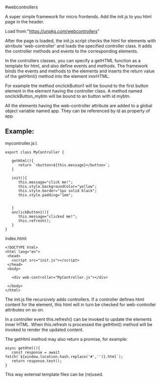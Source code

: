 #webcontrollers

A super simple framework for micro frontends.
Add the init.js to you html page in the header.

Load from:"https://unpkg.com/webcontrollers"

After the page is loaded, the init.js script checks the html for elements 
with atrribute 'web-controller' and loads the specified controller class. 
It adds the controller methods and events to the corresponding elements.

In the controllers classes, you can specify a getHTML function 
as a template for html, and also define events and methods.
The framework binds the events and methods to the elements and inserts
the return value of the getHtml() method into the element innrHTML.

For example the method onclickButton1 will be bound to the
first button element in the element having the controller class.
A method named onclickButton_mybtn will be bound to an button with 
id mybtn.

All the elements having the web-controller attribute are added to a global 
object variable named app. They can be referenced by id as property of app.


Example:
--------------------------------
mycontroller.js:\

    export class MyController {
    
       getHtml(){
          return `<button>${this.message}</button>`;
       }
       
       init(){
          this.message="click me!";
          this.style.backgroundColor="yellow";
          this.style.border="1px solid black";
          this.style.padding="1em";
          
          
       }
       onclickButton1(){
          this.message="clicked me!";
          this.refresh();
       }
    }

index.html:

    <!DOCTYPE html>
    <html lang="en">
     <head>
       <script src="init.js"></script>
     </head>
     <body>
       
       <div web-controller="MyController.js"></div>
       
     </body>
    </html>
    
The init.js file recursively adds controllers. If a controller defines
html content for the element, this html will in turn be checked 
for web-controller attributes on so on. 

In a controller event this.refresh() can be invoked to update the elements
inner HTML. When this.refresh is processed the getHtml() method will 
be invoked to render the updated content. 

The getHtml method may also return a promise, for example:  


    async getHtml(){
       const response = await fetch(`${window.location.hash.replace('#','')}.html`);
       return response.text();
    }

This way external template files can be (re)used.